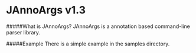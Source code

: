 JAnnoArgs v1.3
====================

#####What is JAnnoArgs?
JAnnoArgs is a annotation based command-line parser library.

#####Example
There is a simple example in the samples directory.
